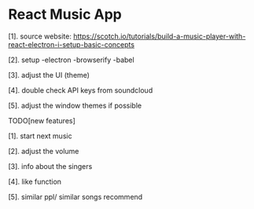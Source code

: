 # React Music App

[1]. source website: https://scotch.io/tutorials/build-a-music-player-with-react-electron-i-setup-basic-concepts

[2]. setup -electron -browserify -babel

[3]. adjust the UI (theme)

[4]. double check API keys from soundcloud

[5]. adjust the window themes if possible

TODO[new features]

[1]. start next music

[2]. adjust the volume

[3]. info about the singers

[4]. like function

[5]. similar ppl/ similar songs recommend 


